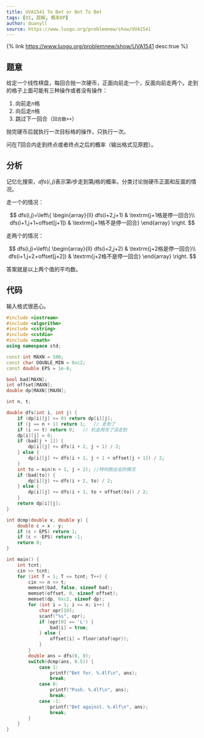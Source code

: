 ```yaml
---
title: UVA1541 To Bet or Not To Bet
tags: [OI, 题解, 概率DP]
author: duanyll
source: https://www.luogu.org/problemnew/show/UVA1541
---
```


{% link https://www.luogu.org/problemnew/show/UVA1541 desc:true %}

## 题意

给定一个线性棋盘，每回合抛一次硬币，正面向前走一个，反面向前走两个。走到的格子上面可能有三种操作或者没有操作：

1. 向前走$n$格
2. 向后走$n$格
3. 跳过下一回合（`回合数++`）

抛完硬币后就执行一次目标格的操作，只执行一次。

问在$T$回合内走到终点或者终点之后的概率（输出格式见原题）。

## 分析

记忆化搜索，$dfs(i,j)$表示第$i$步走到第$j$格的概率。分类讨论抛硬币正面和反面的情况。

走一个的情况：

$$
dfs(i,j)=\left\{ \begin{array}{ll}
dfs(i+2,j+1) & \textrm{j+1格是停一回合}\\
dfs(i+1,j+1+offset[j+1]) & \textrm{j+1格不是停一回合}
\end{array} \right.
$$

走两个的情况：

$$
dfs(i,j)=\left\{ \begin{array}{ll}
dfs(i+2,j+2) & \textrm{j+2格是停一回合}\\
dfs(i+1,j+2+offset[j+2]) & \textrm{j+2格不是停一回合}
\end{array} \right.
$$

答案就是以上两个值的平均数。

## 代码

输入格式很恶心。

```cpp
#include <iostream>
#include <algorithm>
#include <cstring>
#include <cstdio>
#include <cmath>
using namespace std;

const int MAXN = 100;
const char DOUBLE_MIN = 0xc2;
const double EPS = 1e-8;

bool bad[MAXN];
int offset[MAXN];
double dp[MAXN][MAXN];

int n, t;

double dfs(int i, int j) {
	if (dp[i][j] >= 0) return dp[i][j];
	if (j == n + 1) return 1;	// 走到了 
	if (i >= t) return 0;	// 机会用完了没走到
	dp[i][j] = 0;
	if (bad[j + 1]) {
		dp[i][j] += dfs(i + 2, j + 1) / 2;
	} else {
		dp[i][j] += dfs(i + 1, j + 1 + offset[j + 1]) / 2;
	}
	int to = min(n + 1, j + 2);	//特判跑出去的情况 
	if (bad[to]) {
		dp[i][j] += dfs(i + 2, to) / 2;
	} else {
		dp[i][j] += dfs(i + 1, to + offset[to]) / 2;
	}
	return dp[i][j];
}

int dcmp(double x, double y) {
	double c = x - y;
	if (c > EPS) return 1;
	if (c < -EPS) return -1;
	return 0;
}

int main() {
	int tcnt;
	cin >> tcnt;
	for (int T = 1; T <= tcnt; T++) {
		cin >> n >> t;
		memset(bad, false, sizeof bad);
		memset(offset, 0, sizeof offset);
		memset(dp, 0xc2, sizeof dp);
		for (int i = 1; i <= n; i++) {
			char opr[10];
			scanf("%s", opr);
			if (opr[0] == 'L') {
				bad[i] = true;
			} else {
				offset[i] = floor(atof(opr));
			}
		}
		double ans = dfs(0, 0);
		switch(dcmp(ans, 0.5)) {
			case 1:
				printf("Bet for. %.4lf\n", ans);
				break;
			case 0:
				printf("Push. %.4lf\n", ans);
				break;
			case -1:
				printf("Bet against. %.4lf\n", ans);
				break;
		}
	}
}
```
